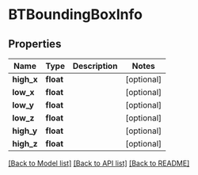 # BTBoundingBoxInfo

## Properties
Name | Type | Description | Notes
------------ | ------------- | ------------- | -------------
**high_x** | **float** |  | [optional] 
**low_x** | **float** |  | [optional] 
**low_y** | **float** |  | [optional] 
**low_z** | **float** |  | [optional] 
**high_y** | **float** |  | [optional] 
**high_z** | **float** |  | [optional] 

[[Back to Model list]](../README.md#documentation-for-models) [[Back to API list]](../README.md#documentation-for-api-endpoints) [[Back to README]](../README.md)


